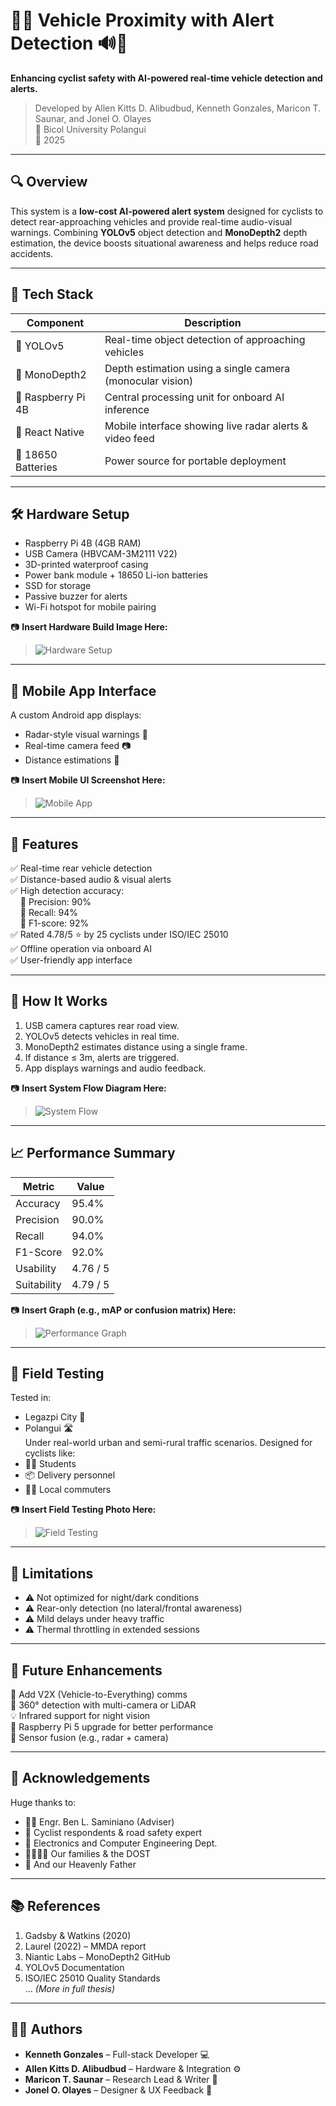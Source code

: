 # 🚴‍♂️ Vehicle Proximity with Alert Detection 🔊📱

**Enhancing cyclist safety with AI-powered real-time vehicle detection and alerts.**

> Developed by Allen Kitts D. Alibudbud, Kenneth Gonzales, Maricon T. Saunar, and Jonel O. Olayes  
> 🏫 Bicol University Polangui  
> 📅 2025

---

## 🔍 Overview

This system is a **low-cost AI-powered alert system** designed for cyclists to detect rear-approaching vehicles and provide real-time audio-visual warnings. Combining **YOLOv5** object detection and **MonoDepth2** depth estimation, the device boosts situational awareness and helps reduce road accidents.

---

## 🧠 Tech Stack

| Component            | Description                                                  |
|---------------------|--------------------------------------------------------------|
| 📸 YOLOv5           | Real-time object detection of approaching vehicles            |
| 📏 MonoDepth2       | Depth estimation using a single camera (monocular vision)     |
| 🍓 Raspberry Pi 4B  | Central processing unit for onboard AI inference              |
| 📱 React Native     | Mobile interface showing live radar alerts & video feed       |
| 🔋 18650 Batteries  | Power source for portable deployment                          |

---

## 🛠️ Hardware Setup

- Raspberry Pi 4B (4GB RAM)
- USB Camera (HBVCAM-3M2111 V22)
- 3D-printed waterproof casing
- Power bank module + 18650 Li-ion batteries
- SSD for storage
- Passive buzzer for alerts
- Wi-Fi hotspot for mobile pairing

📷 **Insert Hardware Build Image Here:**
> ![Hardware Setup](images/hardware-setup.jpg)

---

## 📲 Mobile App Interface

A custom Android app displays:
- Radar-style visual warnings 🚨
- Real-time camera feed 📷
- Distance estimations 📏

📷 **Insert Mobile UI Screenshot Here:**
> ![Mobile App](images/mobile-ui.jpg)

---

## 🎯 Features

✅ Real-time rear vehicle detection  
✅ Distance-based audio & visual alerts  
✅ High detection accuracy:  
&nbsp;&nbsp;&nbsp;&nbsp;📌 Precision: 90%  
&nbsp;&nbsp;&nbsp;&nbsp;📌 Recall: 94%  
&nbsp;&nbsp;&nbsp;&nbsp;📌 F1-score: 92%  
✅ Rated 4.78/5 ⭐ by 25 cyclists under ISO/IEC 25010  
✅ Offline operation via onboard AI  
✅ User-friendly app interface

---

## 🚦 How It Works

1. USB camera captures rear road view.
2. YOLOv5 detects vehicles in real time.
3. MonoDepth2 estimates distance using a single frame.
4. If distance ≤ 3m, alerts are triggered.
5. App displays warnings and audio feedback.

📷 **Insert System Flow Diagram Here:**
> ![System Flow](images/system-diagram.jpg)

---

## 📈 Performance Summary

| Metric     | Value     |
|------------|-----------|
| Accuracy   | 95.4%     |
| Precision  | 90.0%     |
| Recall     | 94.0%     |
| F1-Score   | 92.0%     |
| Usability  | 4.76 / 5  |
| Suitability | 4.79 / 5 |

📷 **Insert Graph (e.g., mAP or confusion matrix) Here:**
> ![Performance Graph](images/performance.jpg)

---

## 📍 Field Testing

Tested in:
- Legazpi City 🚦
- Polangui 🛣️  
Under real-world urban and semi-rural traffic scenarios. Designed for cyclists like:
- 🚴‍♀️ Students  
- 📦 Delivery personnel  
- 🧍‍♂️ Local commuters

📷 **Insert Field Testing Photo Here:**
> ![Field Testing](images/field-testing.jpg)

---

## 🔧 Limitations

- ⚠️ Not optimized for night/dark conditions
- ⚠️ Rear-only detection (no lateral/frontal awareness)
- ⚠️ Mild delays under heavy traffic
- ⚠️ Thermal throttling in extended sessions

---

## 🔮 Future Enhancements

🔗 Add V2X (Vehicle-to-Everything) comms  
🎯 360° detection with multi-camera or LiDAR  
💡 Infrared support for night vision  
🚀 Raspberry Pi 5 upgrade for better performance  
📡 Sensor fusion (e.g., radar + camera)

---

## 🙌 Acknowledgements

Huge thanks to:
- 👨‍🏫 Engr. Ben L. Saminiano (Adviser)  
- 👥 Cyclist respondents & road safety expert  
- 🧪 Electronics and Computer Engineering Dept.  
- 👨‍👩‍👧‍👦 Our families & the DOST  
- 🙏 And our Heavenly Father

---

## 📚 References

1. Gadsby & Watkins (2020)  
2. Laurel (2022) – MMDA report  
3. Niantic Labs – MonoDepth2 GitHub  
4. YOLOv5 Documentation  
5. ISO/IEC 25010 Quality Standards  
... _(More in full thesis)_

---

## 👨‍💻 Authors

- **Kenneth Gonzales** – Full-stack Developer 💻  
- **Allen Kitts D. Alibudbud** – Hardware & Integration ⚙️  
- **Maricon T. Saunar** – Research Lead & Writer 📖  
- **Jonel O. Olayes** – Designer & UX Feedback 🧠


